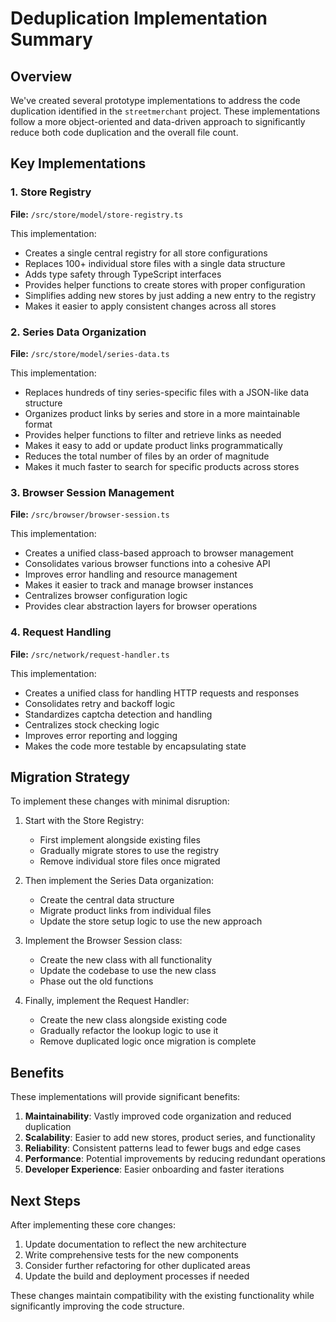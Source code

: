 # Deduplication Implementation Summary

## Overview

We've created several prototype implementations to address the code duplication identified in the `streetmerchant` project. These implementations follow a more object-oriented and data-driven approach to significantly reduce both code duplication and the overall file count.

## Key Implementations

### 1. Store Registry

**File:** `/src/store/model/store-registry.ts`

This implementation:
- Creates a single central registry for all store configurations
- Replaces 100+ individual store files with a single data structure
- Adds type safety through TypeScript interfaces
- Provides helper functions to create stores with proper configuration
- Simplifies adding new stores by just adding a new entry to the registry
- Makes it easier to apply consistent changes across all stores

### 2. Series Data Organization

**File:** `/src/store/model/series-data.ts`

This implementation:
- Replaces hundreds of tiny series-specific files with a JSON-like data structure
- Organizes product links by series and store in a more maintainable format
- Provides helper functions to filter and retrieve links as needed
- Makes it easy to add or update product links programmatically
- Reduces the total number of files by an order of magnitude
- Makes it much faster to search for specific products across stores

### 3. Browser Session Management

**File:** `/src/browser/browser-session.ts`

This implementation:
- Creates a unified class-based approach to browser management
- Consolidates various browser functions into a cohesive API
- Improves error handling and resource management
- Makes it easier to track and manage browser instances
- Centralizes browser configuration logic
- Provides clear abstraction layers for browser operations

### 4. Request Handling

**File:** `/src/network/request-handler.ts`

This implementation:
- Creates a unified class for handling HTTP requests and responses
- Consolidates retry and backoff logic
- Standardizes captcha detection and handling
- Centralizes stock checking logic
- Improves error reporting and logging
- Makes the code more testable by encapsulating state

## Migration Strategy

To implement these changes with minimal disruption:

1. Start with the Store Registry:
   - First implement alongside existing files
   - Gradually migrate stores to use the registry
   - Remove individual store files once migrated

2. Then implement the Series Data organization:
   - Create the central data structure
   - Migrate product links from individual files
   - Update the store setup logic to use the new approach

3. Implement the Browser Session class:
   - Create the new class with all functionality
   - Update the codebase to use the new class
   - Phase out the old functions

4. Finally, implement the Request Handler:
   - Create the new class alongside existing code
   - Gradually refactor the lookup logic to use it
   - Remove duplicated logic once migration is complete

## Benefits

These implementations will provide significant benefits:

1. **Maintainability**: Vastly improved code organization and reduced duplication
2. **Scalability**: Easier to add new stores, product series, and functionality
3. **Reliability**: Consistent patterns lead to fewer bugs and edge cases
4. **Performance**: Potential improvements by reducing redundant operations
5. **Developer Experience**: Easier onboarding and faster iterations

## Next Steps

After implementing these core changes:

1. Update documentation to reflect the new architecture
2. Write comprehensive tests for the new components
3. Consider further refactoring for other duplicated areas
4. Update the build and deployment processes if needed

These changes maintain compatibility with the existing functionality while significantly improving the code structure.